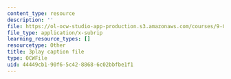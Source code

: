 ```yaml
---
content_type: resource
description: ''
file: https://ol-ocw-studio-app-production.s3.amazonaws.com/courses/9-00sc-introduction-to-psychology-fall-2011/44449cb190f65c4288686c02bbfbe1f1_SXzdOK_J-xE.vtt
file_type: application/x-subrip
learning_resource_types: []
resourcetype: Other
title: 3play caption file
type: OCWFile
uid: 44449cb1-90f6-5c42-8868-6c02bbfbe1f1
---
```

